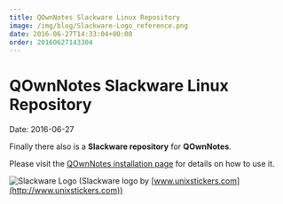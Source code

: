 ```yaml
---
title: QOwnNotes Slackware Linux Repository
image: /img/blog/Slackware-Logo_reference.png
date: 2016-06-27T14:33:04+00:00
order: 20160627143304
---
```


# QOwnNotes Slackware Linux Repository

<v-subheader class="blog">Date: 2016-06-27</v-subheader>

Finally there also is a **Slackware repository** for **QOwnNotes**.

Please visit the [QOwnNotes installation page](https://www.qownnotes.org/installation#Slackware) for details on how to use it.

 ![Slackware Logo](/img/blog/Slackware-Logo_reference.png "Slackware Logo")  (Slackware logo by [www.unixstickers.com](http://www.unixstickers.com))